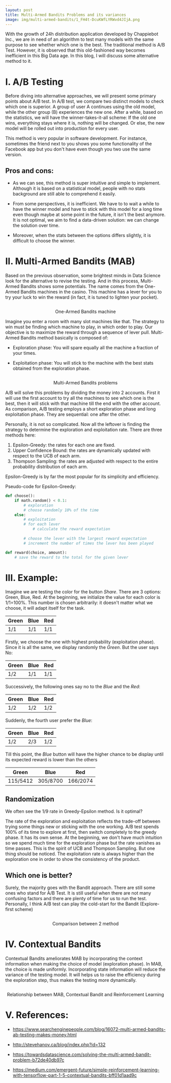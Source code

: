 ```yaml
---
layout: post
title: Multi-Armed Bandits Problems and its variances
image: img/multi-armed-bandits/1_FH4t-DcuKWfLYRWvd4JIjA.png
---
```


With the growth of 24h distribution application developed by Chappiebot Inc., we are in need of an algorithm to test many models with the same purpose to see whether which one is the best. The traditional method is A/B Test. However, it is observed that this old-fashioned way becomes inefficient in this Big Data age. In this blog, I will discuss some alternative method to it.

# I. A/B Testing

Before diving into alternative approaches, we will present some primary points about A/B test. In A/B test, we compare two distinct models to check which one is superior. A group of user A continues using the old model, while the other group (B) experiences the new one. After a while, based on the statistics, we will have the winner-takes-it-all scheme: If the old one wins, everything stays where it is, nothing will be changed. Or else, the new model will be rolled out into production for every user.

This method is very popular in software development. For instance, sometimes the friend next to you shows you some functionality of the Facebook app but you don't have even though you two use the same version. 

## Pros and cons:

- As we can see, this method is super intuitive and simple to implement. Although it is based on a statistical model, people with no stats background are still able to comprehend it easily.

- From some perspectives, it is inefficient. We have to to wait a while to have the winner model and have to stick with this model for a long time even though maybe at some point in the future, it isn't the best anymore. It is not optimal, we aim to find a data-driven solution: we can change the solution over time.

- Moreover, when the stats between the options differs slightly, it is difficult to choose the winner.

# II. Multi-Armed Bandits (MAB)

Based on the previous observation, some brightest minds in Data Science look for the alternative to revise the testing. And in this process, Multi-Armed Bandits shows some potentials.
The name comes from the One-Armed Bandits machines in the casino. This machine has a lever for you to try your luck to win the reward (in fact, it is tuned to lighten your pocket). 

<p align="center">
 <img src="/img/multi-armed-bandits/download.jpeg" alt="" align="middle">
 <div align="center">One-Armed Bandits machine</div>
</p>  

Imagine you enter a room with many slot machines like that. The strategy to win must be finding which machine to play, in which order to play. Our objective is to maximize the reward through a sequence of lever pull. Multi-Armed Bandits method basically is composed of:

- Exploration phase: You will spare equally all the machine a fraction of your times.

- Exploitation phase: You will stick to the machine with the best stats obtained from the exploration phase.

<p align="center">
 <img src="/img/multi-armed-bandits/downladfoad.jpeg" alt="" align="middle">
 <div align="center">Multi-Armed Bandits problems</div>
</p>  

A/B will solve this problems by dividing the money into 2 accounts. First it will use the first account to try all the machines to see which one is the best,
then it will stick with that machine till the end with the other account. As comparison, A/B testing employs a short exploration phase and long exploitation phase. They are sequential: one after the other.

Personally, it is not so complicated. Now all the leftover is finding the strategy to determine the exploration and exploitation rate. There are three methods here:

1. Epsilon-Greedy: the rates for each one are fixed.
2. Upper Confidence Bound: the rates are dynamically updated with respect to the UCB of each arm.
3. Thompson Sampling: the rates are adjusted with respect to the entire probability distribution of each arm.

Epsilon-Greedy is by far the most popular for its simplicity and efficiency. 

Pseudo-code for Epsilon-Greedy:

```py
def choose():
    if math.random() < 0.1:
        # exploration
        # choose randomly 10% of the time
    else:
        # exploitation
        # for each lever
            # calculate the reward expectation
        
        # choose the lever with the largest reward expectation
        # increment the number of times the lever has been played

def reward(choice, amount):
    # save the reward to the total for the given lever
```

# III. Example:

Imagine we are testing the color for the button _Share_. There are 3 options: Green, Blue, Red. At the beginning, we initialize the value for each color is 1/1=100%. This number is chosen arbitrarily: it doesn't matter what we choose, it will adapt itself for the task.

| Green | Blue  | Red  |
|-------|-------|------|
| 1/1   | 1/1   | 1/1  |

Firstly, we choose the one with highest probability (exploitation phase). Since it is all the same, we display randomly the _Green_. But the user says No:

| Green | Blue  | Red  |
|-------|-------|------|
| 1/2   | 1/1   | 1/1  |

Successively, the following ones say no to the _Blue_ and the _Red_:

| Green | Blue  | Red  |
|-------|-------|------|
| 1/2   | 1/2   | 1/2  |

Suddenly, the fourth user prefer the _Blue_:

| Green | Blue  | Red  |
|-------|-------|------|
| 1/2   | 2/3   | 1/2  |

Till this point, the _Blue_ button will have the higher chance to be display until its expected reward is lower than the others

| Green | Blue  | Red  |
|-------|-------|------|
| 115/5412   | 305/8700   | 166/2074  |

## Randomization

We often see the 1/9 rate in Greedy-Epsilon method. Is it optimal?

The rate of the exploration and exploitation reflects the trade-off between trying some things new or sticking with the one working. A/B test spends 100% of its time to explore at first, then switch completely to the greedy phase. It has its own sense. At the beginning, we don't have much intuition so we spend much time for the exploration phase but the rate vanishes as time passes. This is the spirit of UCB and Thompson Sampling.
But one thing should be noticed. The exploitation rate is always higher than the exploration one in order to show the consistency of the product.

## Which one is better?

Surely, the majority goes with the Bandit approach. There are still some ones who stand for A/B Test. It is still useful when there are not many confusing factors and there are plenty of time for us to run the test. Personally, I think A/B test can play the cold-start for the Bandit (Explore-first scheme)


<p align="center">
 <img src="/img/multi-armed-bandits/1_GKW9dgYJTaqaTTQg551ArA.jpeg" alt="" align="middle">
 <div align="center">Comparison between 2 method</div>
</p> 


# IV. Contextual Bandits

Contextual Bandits ameliorates MAB by incorporating the context information when making the choice of model (exploration phase). In MAB, the choice is made uniformly. Incorporating state information will reduce the variance of the testing model. It will helps us to raise the efficiency during the exploration step, thus makes the testing more dynamically.

<p align="center">
 <img src="/img/multi-armed-bandits/1_3NziBtrANN6UVltplxwaGA.png" alt="" align="middle">
 <div align="center">Relationship between MAB, Contextual Bandit and Reinforcement Learning</div>
</p> 


# V. References:

- https://www.searchenginepeople.com/blog/16072-multi-armed-bandits-ab-testing-makes-money.html

- http://stevehanov.ca/blog/index.php?id=132

- https://towardsdatascience.com/solving-the-multi-armed-bandit-problem-b72de40db97c

- https://medium.com/emergent-future/simple-reinforcement-learning-with-tensorflow-part-1-5-contextual-bandits-bff01d1aad9c